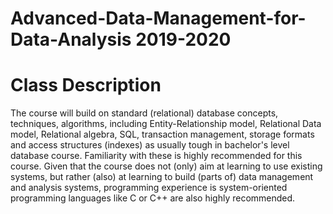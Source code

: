 # Advanced-Data-Management-for-Data-Analysis 2019-2020

# Class Description

The course will build on standard (relational) database concepts, techniques, algorithms, including Entity-Relationship model, Relational Data model, Relational algebra, SQL, transaction management, storage formats and access structures (indexes) as usually tough in bachelor's level database course. Familiarity with these is highly recommended for this course. Given that the course does not (only) aim at learning to use existing systems, but rather (also) at learning to build (parts of) data management and analysis systems, programming experience is system-oriented programming languages like C or C++ are also highly recommended.
